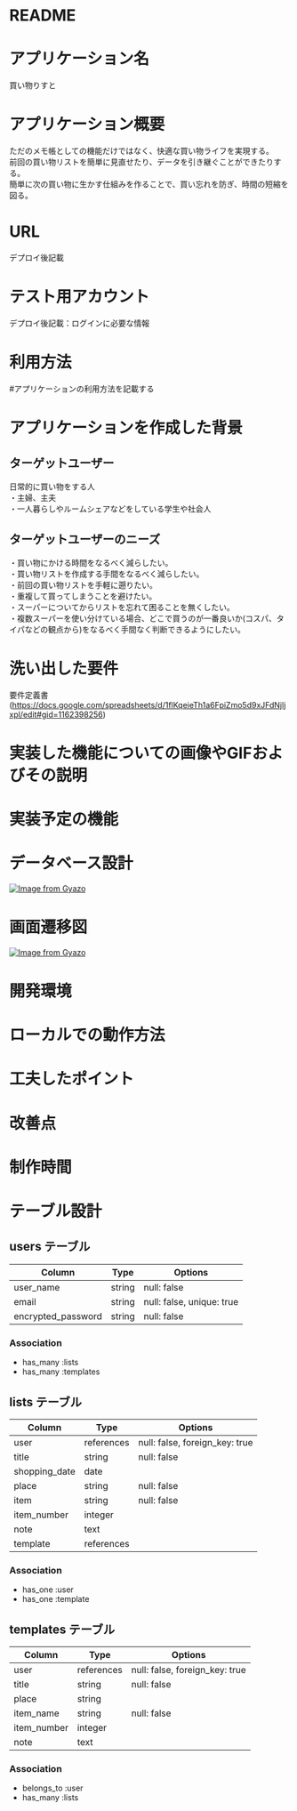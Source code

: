 # README

# アプリケーション名
買い物りすと

# アプリケーション概要
  ただのメモ帳としての機能だけではなく、快適な買い物ライフを実現する。
  <br>前回の買い物リストを簡単に見直せたり、データを引き継ぐことができたりする。
  <br>簡単に次の買い物に生かす仕組みを作ることで、買い忘れを防ぎ、時間の短縮を図る。

# URL
デプロイ後記載

# テスト用アカウント
デプロイ後記載：ログインに必要な情報

# 利用方法
#アプリケーションの利用方法を記載する

# アプリケーションを作成した背景

## ターゲットユーザー
  日常的に買い物をする人
   <br>・主婦、主夫
   <br>・一人暮らしやルームシェアなどをしている学生や社会人
   
## ターゲットユーザーのニーズ
   ・買い物にかける時間をなるべく減らしたい。
   <br>・買い物リストを作成する手間をなるべく減らしたい。
   <br>・前回の買い物リストを手軽に遡りたい。
   <br>・重複して買ってしまうことを避けたい。
   <br>・スーパーについてからリストを忘れて困ることを無くしたい。
   <br>・複数スーパーを使い分けている場合、どこで買うのが一番良いか(コスパ、タイパなどの観点から)をなるべく手間なく判断できるようにしたい。


# 洗い出した要件
要件定義書(https://docs.google.com/spreadsheets/d/1flKqeieTh1a6FpiZmo5d9xJFdNjljxpl/edit#gid=1162398256)

# 実装した機能についての画像やGIFおよびその説明

# 実装予定の機能

# データベース設計
[![Image from Gyazo](https://i.gyazo.com/0dc7cb70015abbb3a26b640a8b9d7718.png)](https://gyazo.com/0dc7cb70015abbb3a26b640a8b9d7718)

# 画面遷移図
[![Image from Gyazo](https://i.gyazo.com/998d16174405319d6771a279b6b5b07f.png)](https://gyazo.com/998d16174405319d6771a279b6b5b07f)

# 開発環境
# ローカルでの動作方法
# 工夫したポイント
# 改善点
# 制作時間

# テーブル設計

## users テーブル

| Column             | Type   | Options                   |
| -------------------| ------ | ------------------------- |
| user_name          | string | null: false               |
| email              | string | null: false, unique: true | 
| encrypted_password | string | null: false               |

### Association

- has_many :lists
- has_many :templates

## lists テーブル

| Column        | Type       | Options                        |
| ------------- | ---------- | ------------------------------ |
| user          | references | null: false, foreign_key: true |
| title         | string     | null: false                    |
| shopping_date | date       |                                |
| place         | string     | null: false                    |
| item          | string     | null: false                    |
| item_number   | integer    |                                |
| note          | text       |                                |
| template      | references |                                |

### Association

- has_one  :user
- has_one  :template

## templates テーブル

| Column        | Type       | Options                        |
| ------------- | ---------- | ------------------------------ |
| user          | references | null: false, foreign_key: true |
| title         | string     | null: false                    |
| place         | string     |                                |
| item_name     | string     | null: false                    |
| item_number   | integer    |                                |
| note          | text       |                                |

### Association

- belongs_to :user
- has_many   :lists